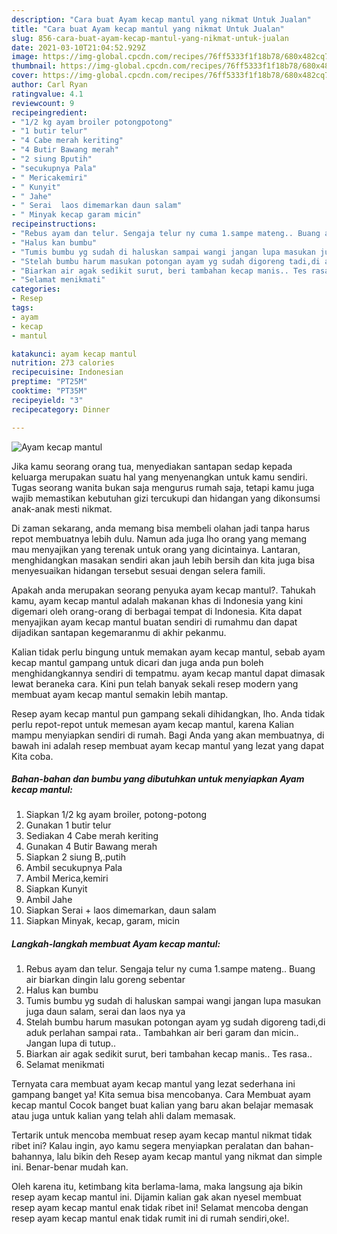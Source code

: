 ```yaml
---
description: "Cara buat Ayam kecap mantul yang nikmat Untuk Jualan"
title: "Cara buat Ayam kecap mantul yang nikmat Untuk Jualan"
slug: 856-cara-buat-ayam-kecap-mantul-yang-nikmat-untuk-jualan
date: 2021-03-10T21:04:52.929Z
image: https://img-global.cpcdn.com/recipes/76ff5333f1f18b78/680x482cq70/ayam-kecap-mantul-foto-resep-utama.jpg
thumbnail: https://img-global.cpcdn.com/recipes/76ff5333f1f18b78/680x482cq70/ayam-kecap-mantul-foto-resep-utama.jpg
cover: https://img-global.cpcdn.com/recipes/76ff5333f1f18b78/680x482cq70/ayam-kecap-mantul-foto-resep-utama.jpg
author: Carl Ryan
ratingvalue: 4.1
reviewcount: 9
recipeingredient:
- "1/2 kg ayam broiler potongpotong"
- "1 butir telur"
- "4 Cabe merah keriting"
- "4 Butir Bawang merah"
- "2 siung Bputih"
- "secukupnya Pala"
- " Mericakemiri"
- " Kunyit"
- " Jahe"
- " Serai  laos dimemarkan daun salam"
- " Minyak kecap garam micin"
recipeinstructions:
- "Rebus ayam dan telur. Sengaja telur ny cuma 1.sampe mateng.. Buang air biarkan dingin lalu goreng sebentar"
- "Halus kan bumbu"
- "Tumis bumbu yg sudah di haluskan sampai wangi jangan lupa masukan juga daun salam, serai dan laos nya ya"
- "Stelah bumbu harum masukan potongan ayam yg sudah digoreng tadi,di aduk perlahan sampai rata.. Tambahkan air beri garam dan micin.. Jangan lupa di tutup.."
- "Biarkan air agak sedikit surut, beri tambahan kecap manis.. Tes rasa.."
- "Selamat menikmati"
categories:
- Resep
tags:
- ayam
- kecap
- mantul

katakunci: ayam kecap mantul 
nutrition: 273 calories
recipecuisine: Indonesian
preptime: "PT25M"
cooktime: "PT35M"
recipeyield: "3"
recipecategory: Dinner

---
```



![Ayam kecap mantul](https://img-global.cpcdn.com/recipes/76ff5333f1f18b78/680x482cq70/ayam-kecap-mantul-foto-resep-utama.jpg)

Jika kamu seorang orang tua, menyediakan santapan sedap kepada keluarga merupakan suatu hal yang menyenangkan untuk kamu sendiri. Tugas seorang  wanita bukan saja mengurus rumah saja, tetapi kamu juga wajib memastikan kebutuhan gizi tercukupi dan hidangan yang dikonsumsi anak-anak mesti nikmat.

Di zaman  sekarang, anda memang bisa membeli olahan jadi tanpa harus repot membuatnya lebih dulu. Namun ada juga lho orang yang memang mau menyajikan yang terenak untuk orang yang dicintainya. Lantaran, menghidangkan masakan sendiri akan jauh lebih bersih dan kita juga bisa menyesuaikan hidangan tersebut sesuai dengan selera famili. 



Apakah anda merupakan seorang penyuka ayam kecap mantul?. Tahukah kamu, ayam kecap mantul adalah makanan khas di Indonesia yang kini digemari oleh orang-orang di berbagai tempat di Indonesia. Kita dapat menyajikan ayam kecap mantul buatan sendiri di rumahmu dan dapat dijadikan santapan kegemaranmu di akhir pekanmu.

Kalian tidak perlu bingung untuk memakan ayam kecap mantul, sebab ayam kecap mantul gampang untuk dicari dan juga anda pun boleh menghidangkannya sendiri di tempatmu. ayam kecap mantul dapat dimasak lewat beraneka cara. Kini pun telah banyak sekali resep modern yang membuat ayam kecap mantul semakin lebih mantap.

Resep ayam kecap mantul pun gampang sekali dihidangkan, lho. Anda tidak perlu repot-repot untuk memesan ayam kecap mantul, karena Kalian mampu menyiapkan sendiri di rumah. Bagi Anda yang akan membuatnya, di bawah ini adalah resep membuat ayam kecap mantul yang lezat yang dapat Kita coba.

<!--inarticleads1-->

##### Bahan-bahan dan bumbu yang dibutuhkan untuk menyiapkan Ayam kecap mantul:

1. Siapkan 1/2 kg ayam broiler, potong-potong
1. Gunakan 1 butir telur
1. Sediakan 4 Cabe merah keriting
1. Gunakan 4 Butir Bawang merah
1. Siapkan 2 siung B,.putih
1. Ambil secukupnya Pala
1. Ambil  Merica,kemiri
1. Siapkan  Kunyit
1. Ambil  Jahe
1. Siapkan  Serai + laos dimemarkan, daun salam
1. Siapkan  Minyak, kecap, garam, micin




<!--inarticleads2-->

##### Langkah-langkah membuat Ayam kecap mantul:

1. Rebus ayam dan telur. Sengaja telur ny cuma 1.sampe mateng.. Buang air biarkan dingin lalu goreng sebentar
1. Halus kan bumbu
1. Tumis bumbu yg sudah di haluskan sampai wangi jangan lupa masukan juga daun salam, serai dan laos nya ya
1. Stelah bumbu harum masukan potongan ayam yg sudah digoreng tadi,di aduk perlahan sampai rata.. Tambahkan air beri garam dan micin.. Jangan lupa di tutup..
1. Biarkan air agak sedikit surut, beri tambahan kecap manis.. Tes rasa..
1. Selamat menikmati




Ternyata cara membuat ayam kecap mantul yang lezat sederhana ini gampang banget ya! Kita semua bisa mencobanya. Cara Membuat ayam kecap mantul Cocok banget buat kalian yang baru akan belajar memasak atau juga untuk kalian yang telah ahli dalam memasak.

Tertarik untuk mencoba membuat resep ayam kecap mantul nikmat tidak ribet ini? Kalau ingin, ayo kamu segera menyiapkan peralatan dan bahan-bahannya, lalu bikin deh Resep ayam kecap mantul yang nikmat dan simple ini. Benar-benar mudah kan. 

Oleh karena itu, ketimbang kita berlama-lama, maka langsung aja bikin resep ayam kecap mantul ini. Dijamin kalian gak akan nyesel membuat resep ayam kecap mantul enak tidak ribet ini! Selamat mencoba dengan resep ayam kecap mantul enak tidak rumit ini di rumah sendiri,oke!.

